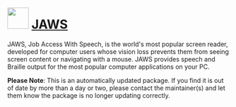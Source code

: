﻿# <img src="https://cdn.jsdelivr.net/gh/mkevenaar/chocolatey-packages@e8482fd8d4d0eb2ec196902b39a85218f67c361b/icons/JAWS.png" width="48" height="48"/> [JAWS](https://community.chocolatey.org/packages/JAWS)

JAWS, Job Access With Speech, is the world's most popular screen reader, developed for computer users whose vision loss prevents them from seeing screen content or navigating with a mouse. JAWS provides speech and Braille output for the most popular computer applications on your PC.

**Please Note**: This is an automatically updated package. If you find it is
out of date by more than a day or two, please contact the maintainer(s) and
let them know the package is no longer updating correctly.
